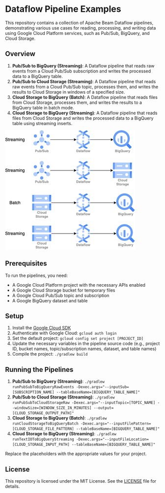 # Dataflow Pipeline Examples

This repository contains a collection of Apache Beam Dataflow pipelines, demonstrating various use cases for reading, processing, and writing data using Google Cloud Platform services, such as Pub/Sub, BigQuery, and Cloud Storage.

## Overview

1. **Pub/Sub to BigQuery (Streaming)**: A Dataflow pipeline that reads raw events from a Cloud Pub/Sub subscription and writes the processed data to a BigQuery table.
2. **Pub/Sub to Cloud Storage (Streaming)**: A Dataflow pipeline that reads raw events from a Cloud Pub/Sub topic, processes them, and writes the results to Cloud Storage in windows of a specified size.
3. **Cloud Storage to BigQuery (Batch)**: A Dataflow pipeline that reads files from Cloud Storage, processes them, and writes the results to a BigQuery table in batch mode.
4. **Cloud Storage to BigQuery (Streaming)**: A Dataflow pipeline that reads files from Cloud Storage and writes the processed data to a BigQuery table using streaming inserts.

![Architecture Diagram](architecture.png)

## Prerequisites

To run the pipelines, you need:

- A Google Cloud Platform project with the necessary APIs enabled
- A Google Cloud Storage bucket for temporary files
- A Google Cloud Pub/Sub topic and subscription
- A Google BigQuery dataset and table

## Setup

1. Install the [Google Cloud SDK](https://cloud.google.com/sdk/docs/install)
2. Authenticate with Google Cloud: `gcloud auth login`
3. Set the default project: `gcloud config set project [PROJECT_ID]`
4. Update the necessary variables in the pipeline source code (e.g., project ID, bucket names, topic/subscription names, dataset, and table names)
5. Compile the project: `./gradlew build`

## Running the Pipelines

1. **Pub/Sub to BigQuery (Streaming)**: `./gradlew runPubSubToBigQueryRawEvents -Dexec.args="--inputSub=[SUBSCRIPTION_NAME] --tableBaseName=[BIGQUERY_TABLE_NAME]"`
2. **Pub/Sub to Cloud Storage (Streaming)**: `./gradlew runPubSubToCloudStorageRaw -Dexec.args="--inputTopic=[TOPIC_NAME] --windowSize=[WINDOW_SIZE_IN_MINUTES] --output=[CLOUD_STORAGE_OUTPUT_PATH]"`
3. **Cloud Storage to BigQuery (Batch)**: `./gradlew runCloudStorageToBigQueryBatch -Dexec.args="--inputFilePattern=[CLOUD_STORAGE_FILE_PATTERN] --tableBaseName=[BIGQUERY_TABLE_NAME]"`
4. **Cloud Storage to BigQuery (Streaming)**: `./gradlew runTextIOToBigQueryStreaming -Dexec.args="--inputFileLocation=[CLOUD_STORAGE_INPUT_PATH] --tableBaseName=[BIGQUERY_TABLE_NAME]"`

Replace the placeholders with the appropriate values for your project.

## License

This repository is licensed under the MIT License. See the [LICENSE](https://opensource.org/license/mit/) file for details.
